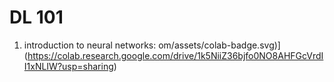 # DL 101 
1. introduction to neural networks: om/assets/colab-badge.svg)](https://colab.research.google.com/drive/1k5NiiZ36bjfo0NO8AHFGcVrdII1xNLIW?usp=sharing)
